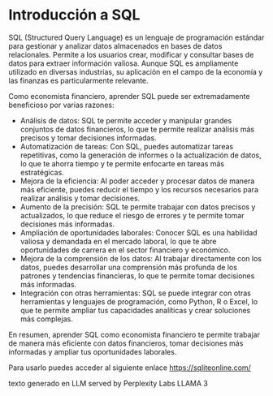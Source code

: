 
# Introducción a SQL

SQL (Structured Query Language) es un lenguaje de programación estándar para gestionar y analizar datos almacenados en bases de datos relacionales. Permite a los usuarios crear, modificar y consultar bases de datos para extraer información valiosa. Aunque SQL es ampliamente utilizado en diversas industrias, su aplicación en el campo de la economía y las finanzas es particularmente relevante.

Como economista financiero, aprender SQL puede ser extremadamente beneficioso por varias razones:
- Análisis de datos: SQL te permite acceder y manipular grandes conjuntos de datos financieros, lo que te permite realizar análisis más precisos y tomar decisiones informadas.
- Automatización de tareas: Con SQL, puedes automatizar tareas repetitivas, como la generación de informes o la actualización de datos, lo que te ahorra tiempo y te permite enfocarte en tareas más estratégicas.
- Mejora de la eficiencia: Al poder acceder y procesar datos de manera más eficiente, puedes reducir el tiempo y los recursos necesarios para realizar análisis y tomar decisiones.
- Aumento de la precisión: SQL te permite trabajar con datos precisos y actualizados, lo que reduce el riesgo de errores y te permite tomar decisiones más informadas.
- Ampliación de oportunidades laborales: Conocer SQL es una habilidad valiosa y demandada en el mercado laboral, lo que te abre oportunidades de carrera en el sector financiero y económico.
- Mejora de la comprensión de los datos: Al trabajar directamente con los datos, puedes desarrollar una comprensión más profunda de los patrones y tendencias financieras, lo que te permite tomar decisiones más informadas.
- Integración con otras herramientas: SQL se puede integrar con otras herramientas y lenguajes de programación, como Python, R o Excel, lo que te permite ampliar tus capacidades analíticas y crear soluciones más complejas.
  
En resumen, aprender SQL como economista financiero te permite trabajar de manera más eficiente con datos financieros, tomar decisiones más informadas y ampliar tus oportunidades laborales.

Para usarlo puedes acceder al siguiente enlace 
https://sqliteonline.com/ 

texto generado en LLM served by Perplexity Labs LLAMA 3
